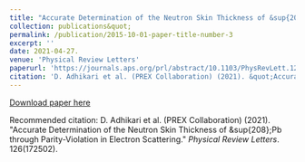 ```yaml
---
title: "Accurate Determination of the Neutron Skin Thickness of &sup{208};Pb through Parity-Violation in Electron Scattering."
collection: publications&quot;
permalink: /publication/2015-10-01-paper-title-number-3
excerpt: ''
date: 2021-04-27.
venue: 'Physical Review Letters'
paperurl: 'https://journals.aps.org/prl/abstract/10.1103/PhysRevLett.126.172502'
citation: 'D. Adhikari et al. (PREX Collaboration) (2021). &quot;Accurate Determination of the Neutron Skin Thickness of &sup{208};Pb through Parity-Violation in Electron Scattering.&quot; <i>Physical Review Letters</i>. 126(172502).'
---
```


[Download paper here](https://arxiv.org/pdf/2102.10767.pdf)

Recommended citation: D. Adhikari et al. (PREX Collaboration) (2021). &quot;Accurate Determination of the Neutron Skin Thickness of &sup{208};Pb through Parity-Violation in Electron Scattering.&quot; <i>Physical Review Letters</i>. 126(172502).
